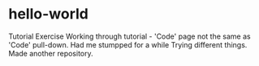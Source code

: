 # hello-world
Tutorial Exercise
Working through tutorial - 'Code' page not the same as 'Code' pull-down.  Had me stumpped for a while
Trying different things.  Made another repository.
